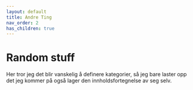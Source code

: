 ```yaml
---
layout: default
title: Andre Ting
nav_order: 2
has_children: true
---
```


# Random stuff

Her tror jeg det blir vanskelig å definere kategorier, så jeg bare laster opp det jeg kommer på også lager den innholdsfortegnelse av seg selv.